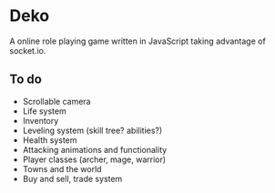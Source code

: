 # Deko
A online role playing game written in JavaScript taking advantage of socket.io.

## To do
* Scrollable camera
* Life system
* Inventory
* Leveling system (skill tree? abilities?)
* Health system
* Attacking animations and functionality
* Player classes (archer, mage, warrior)
* Towns and the world
* Buy and sell, trade system